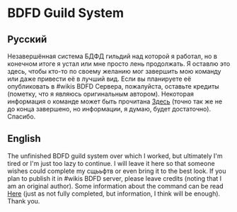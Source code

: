 # BDFD Guild System
## Русский
Незавершённая система БДФД гильдий над которой я работал, но в конечном итоге я устал или мне просто лень продолжать. Я оставлю это здесь, чтобы кто-то по своему желанию мог завершить мою команду или даже привести её в лучший вид. Если вы планируете её опубликовать в #wikis BDFD Сервера, пожалуйста, оставьте кредиты (пометку, что я являюсь оригинальным автором). Некоторая информация о команде может быть прочитана [Здесь](https://www.notion.so/Guild-system-34c920d94cc64f759788d43f681b4bfc) (точно так же не до конца завершено, но информации, я думаю, будет достаточно). Спасибо.
## English
The unfinished BDFD guild system over which I worked, but ultimately I'm tired or I'm just too lazy to continue. I will leave it here so that someone wishes could complete my сщььфтв or even bring it to the best look. If you plan to publish it in #wikis BDFD server, please leave credits (noting that I am an original author). Some information about the command can be read [Here](https://www.notion.so/guild-system-34c920d94cc64f759788d43f681b4bfc) (just as not fully completed, but information, I think will be enough). Thank you.

